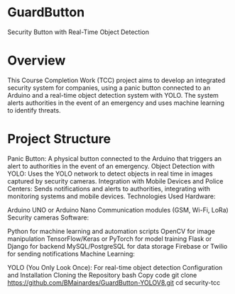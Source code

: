# GuardButton
Security Button with Real-Time Object Detection

# Overview
This Course Completion Work (TCC) project aims to develop an integrated security system for companies, using a panic button connected to an Arduino and a real-time object detection system with YOLO. The system alerts authorities in the event of an emergency and uses machine learning to identify threats.

# Project Structure
Panic Button: A physical button connected to the Arduino that triggers an alert to authorities in the event of an emergency.
Object Detection with YOLO: Uses the YOLO network to detect objects in real time in images captured by security cameras.
Integration with Mobile Devices and Police Centers: Sends notifications and alerts to authorities, integrating with monitoring systems and mobile devices.
Technologies Used
Hardware:

Arduino UNO or Arduino Nano
Communication modules (GSM, Wi-Fi, LoRa)
Security cameras
Software:

Python for machine learning and automation scripts
OpenCV for image manipulation
TensorFlow/Keras or PyTorch for model training
Flask or Django for backend
MySQL/PostgreSQL for data storage
Firebase or Twilio for sending notifications
Machine Learning:

YOLO (You Only Look Once): For real-time object detection
Configuration and Installation
Cloning the Repository
bash
Copy code
git clone https://github.com/BMainardes/GuardButton-YOLOV8.git
cd security-tcc
